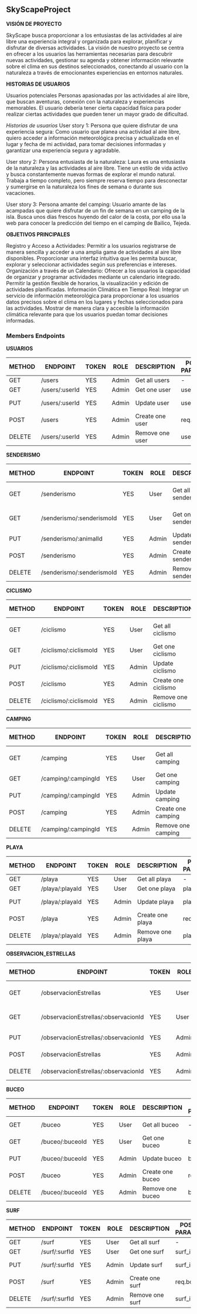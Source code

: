 ## SkyScapeProject

**VISIÓN DE PROYECTO**

SkyScape busca proporcionar a los entusiastas de las actividades al aire libre una experiencia integral y organizada para explorar, planificar y disfrutar de diversas actividades. La visión de nuestro proyecto se centra en ofrecer a los usuarios las herramientas necesarias para descubrir nuevas actividades, gestionar su agenda y obtener información relevante sobre el clima en sus destinos seleccionados, conectando al usuario con la naturaleza a través de emocionantes experiencias en entornos naturales. 

**HISTORIAS DE USUARIOS**

Usuarios potenciales
Personas apasionadas por las actividades al aire libre, que buscan aventuras, conexión con la naturaleza y experiencias memorables. El usuario debería tener cierta capacidad física para poder realizar ciertas actividades que pueden tener un mayor grado de dificultad.


*Historias de usuarios*
User story 1:
Persona que quiere disfrutar de una experiencia segura:
Como usuario que planea una actividad al aire libre, quiero acceder a información meteorológica precisa y actualizada en el lugar y fecha de mi actividad, para tomar decisiones informadas y garantizar una experiencia segura y agradable.

User story 2:
Persona entusiasta de la naturaleza:
Laura es una entusiasta de la naturaleza y las actividades al aire libre. Tiene un estilo de vida activo y busca constantemente nuevas formas de explorar el mundo natural. Trabaja a tiempo completo, pero siempre reserva tiempo para desconectar y sumergirse en la naturaleza los fines de semana o durante sus vacaciones.

User story 3:
Persona amante del camping:
Usuario amante de las acampadas que quiere disfrutar de  un fin de semana en un camping de la isla. Busca unos días frescos huyendo del calor de la costa, por ello usa la web para conocer la predicción del tiempo en el camping de Bailico, Tejeda.

**OBJETIVOS PRINCIPALES**

Registro y Acceso a Actividades:
Permitir a los usuarios registrarse de manera sencilla y acceder a una amplia gama de actividades al aire libre disponibles.
Proporcionar una interfaz intuitiva que les permita buscar, explorar y seleccionar actividades según sus preferencias e intereses.
Organización a través de un Calendario:
Ofrecer a los usuarios la capacidad de organizar y programar actividades mediante un calendario integrado.
Permitir la gestión flexible de horarios, la visualización y edición de actividades planificadas.
Información Climática en Tiempo Real:
Integrar un servicio de información meteorológica para proporcionar a los usuarios datos precisos sobre el clima en los lugares y fechas seleccionados para las actividades.
Mostrar de manera clara y accesible la información climática relevante para que los usuarios puedan tomar decisiones informadas.

### Members Endpoints
**USUARIOS**

| METHOD | ENDPOINT                  | TOKEN | ROLE  | DESCRIPTION                  | POST PARAMS                | RETURNS                              |
| ------ | ------------------------- | ----- | ----- | ---------------------------- | -------------------------- | ------------------------------------ |
| GET    | /users                  | YES   | Admin | Get all users                  | -                          | [{ user }]                           |
| GET    | /users/:userId          | YES   | Admin | Get one user                   | user_id                    | { user }                             |
| PUT    | /users/:userId          | YES   | Admin | Update user                    | user_id                    | "User updated"                       |
| POST   | /users                  | YES   | Admin | Create one user                | req.body                   | "User created"                       |
| DELETE | /users/:userId          | YES   | Admin | Remove one user                | user_id                    | "User deleted"                       |

**SENDERISMO**

| METHOD | ENDPOINT                  | TOKEN | ROLE  | DESCRIPTION                  | POST PARAMS                | RETURNS                              |
| ------ | ------------------------- | ----- | ----- | ---------------------------- | -------------------------- | ------------------------------------ |
| GET    | /senderismo               | YES   | User  | Get all senderismo           | -                          | [{ senderismo }]                     |  
| GET    | /senderismo/:senderismoId | YES   | User  | Get one senderismo           | senderismo_id              | { senderismo }                       |
| PUT    | /senderismo/:animalId     | YES   | Admin | Update senderismo            | senderismo_id              | "senderismo updated"                 |
| POST   | /senderismo               | YES   | Admin | Create one senderismo        | req.body                   | "senderismo created"                 |
| DELETE | /senderismo/:senderismoId | YES   | Admin | Remove one senderismo        | senderismo_id              | "senderismo deleted"                 |

**CICLISMO**

| METHOD | ENDPOINT                  | TOKEN | ROLE  | DESCRIPTION                  | POST PARAMS                | RETURNS                              |
| ------ | ------------------------- | ----- | ----- | ---------------------------- | -------------------------- | ------------------------------------ |
| GET    | /ciclismo                 | YES   | User  | Get all ciclismo             | -                          | [{ ciclismo }]                       |  
| GET    | /ciclismo/:ciclismoId     | YES   | User  | Get one ciclismo             | ciclismo_id                | { ciclismo }                         |
| PUT    | /ciclismo/:ciclismoId     | YES   | Admin | Update ciclismo              | ciclismo_id                | "ciclismo updated"                   |
| POST   | /ciclismo                 | YES   | Admin | Create one ciclismo          | req.body                   | "ciclismo created"                   |
| DELETE | /ciclismo/:ciclismoId     | YES   | Admin | Remove one ciclismo          | ciclismo_id                | "ciclismo deleted"                   |

**CAMPING**

| METHOD | ENDPOINT                  | TOKEN | ROLE  | DESCRIPTION                  | POST PARAMS                | RETURNS                              |
| ------ | ------------------------- | ----- | ----- | ---------------------------- | -------------------------- | ------------------------------------ |
| GET    | /camping                  | YES   | User  | Get all camping              | -                          | [{ camping }]                        |  
| GET    | /camping/:campingId       | YES   | User  | Get one camping              | camping_id                 | { camping }                          |
| PUT    | /camping/:campingId       | YES   | Admin | Update camping               | camping_id                 | "camping updated"                    |
| POST   | /camping                  | YES   | Admin | Create one camping           | req.body                   | "camping created"                    |
| DELETE | /camping/:campingId       | YES   | Admin | Remove one camping           | camping_id                 | "camping deleted"                    |

**PLAYA**

| METHOD | ENDPOINT                  | TOKEN | ROLE  | DESCRIPTION                  | POST PARAMS                | RETURNS                              |
| ------ | ------------------------- | ----- | ----- | ---------------------------- | -------------------------- | ------------------------------------ |
| GET    | /playa                    | YES   | User  | Get all playa                | -                          | [{ playa }]                          |  
| GET    | /playa/:playaId           | YES   | User  | Get one playa                | playa_id                   | { playa }                            |
| PUT    | /playa/:playaId           | YES   | Admin | Update playa                 | playa_id                   | "playa updated"                      |
| POST   | /playa                    | YES   | Admin | Create one playa             | req.body                   | "playa created"                      |
| DELETE | /playa/:playaId           | YES   | Admin | Remove one playa             | playa_id                   | "playa deleted"                      |

**OBSERVACION_ESTRELLAS**

| METHOD | ENDPOINT                           | TOKEN | ROLE  | DESCRIPTION                         | POST PARAMS                | RETURNS                                    |
| ------ | ---------------------------------- | ----- | ----- | ----------------------------------- | -------------------------- | ------------------------------------------ |
| GET    | /observacionEstrellas               | YES   | User  | Get all observacionEstrellas       | -                          | [{ observacionEstrellas }]                  |  
| GET    | /observacionEstrellas/:observacionId| YES  | User  | Get one observacionEstrellas        | observacion_id             | { observacionEstrellas }                    |
| PUT    | /observacionEstrellas/:observacionId| YES  | Admin | Update observacionEstrellas         | observacion_id             | "observacionEstrellas updated"              |
| POST   | /observacionEstrellas               | YES   | Admin | Create one observacionEstrellas    | req.body                   | "observacionEstrellas created"              |
| DELETE | /observacionEstrellas/:observacionId| YES  | Admin | Remove one observacionEstrellas     | observacion_id             | "observacionEstrellas deleted"              |

**BUCEO**

| METHOD | ENDPOINT            | TOKEN | ROLE  | DESCRIPTION                  | POST PARAMS        | RETURNS                |
| ------ | ------------------- | ----- | ----- | ---------------------------- | ------------------ | ---------------------- |
| GET    | /buceo              | YES   | User  | Get all buceo                | -                  | [{ buceo }]            |  
| GET    | /buceo/:buceoId     | YES   | User  | Get one buceo                | buceo_id           | { buceo }              |
| PUT    | /buceo/:buceoId     | YES   | Admin | Update buceo                 | buceo_id           | "buceo updated"        |
| POST   | /buceo              | YES   | Admin | Create one buceo             | req.body           | "buceo created"        |
| DELETE | /buceo/:buceoId     | YES   | Admin | Remove one buceo             | buceo_id           | "buceo deleted"        |

**SURF**

| METHOD | ENDPOINT          | TOKEN | ROLE  | DESCRIPTION                | POST PARAMS        | RETURNS              |
| ------ | ----------------- | ----- | ----- | -------------------------- | ------------------ | -------------------- |
| GET    | /surf            | YES   | User   | Get all surf               | -                  | [{ surf }]           |  
| GET    | /surf/:surfId    | YES   | User   | Get one surf               | surf_id            | { surf }             |
| PUT    | /surf/:surfId    | YES   | Admin  | Update surf                | surf_id            | "surf updated"       |
| POST   | /surf            | YES   | Admin  | Create one surf            | req.body           | "surf created"       |
| DELETE | /surf/:surfId    | YES   | Admin  | Remove one surf            | surf_id            | "surf deleted"       |




